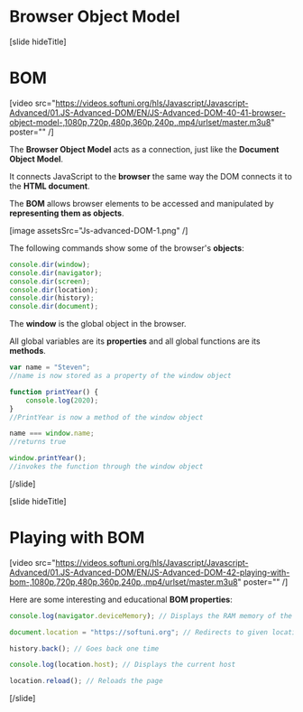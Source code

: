 # Browser Object Model

[slide hideTitle]

# BOM

[video src="https://videos.softuni.org/hls/Javascript/Javascript-Advanced/01.JS-Advanced-DOM/EN/JS-Advanced-DOM-40-41-browser-object-model-,1080p,720p,480p,360p,240p,.mp4/urlset/master.m3u8" poster="" /]

The **Browser Object Model** acts as a connection, just like the **Document Object Model**.

It connects JavaScript to the **browser** the same way the DOM connects it to the **HTML document**.

The **BOM** allows browser elements to be accessed and manipulated by **representing them as objects**.

[image assetsSrc="Js-advanced-DOM-1.png" /]

The following commands show some of the browser's **objects**:

```js
console.dir(window);
console.dir(navigator);
console.dir(screen);
console.dir(location);
console.dir(history);
console.dir(document);
```

The **window** is the global object in the browser. 

All global variables are its **properties** and all global functions are its **methods**.

```js
var name = "Steven";
//name is now stored as a property of the window object

function printYear() {
    console.log(2020);
}
//PrintYear is now a method of the window object

name === window.name;
//returns true

window.printYear();
//invokes the function through the window object
```

[/slide]

[slide hideTitle]

# Playing with BOM

[video src="https://videos.softuni.org/hls/Javascript/Javascript-Advanced/01.JS-Advanced-DOM/EN/JS-Advanced-DOM-42-playing-with-bom-,1080p,720p,480p,360p,240p,.mp4/urlset/master.m3u8" poster="" /]

Here are some interesting and educational **BOM properties**:

```js
console.log(navigator.deviceMemory); // Displays the RAM memory of the current machine

document.location = "https://softuni.org"; // Redirects to given location

history.back(); // Goes back one time

console.log(location.host); // Displays the current host

location.reload(); // Reloads the page
```

[/slide]
